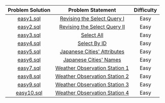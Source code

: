 |                           Problem Solution 	                               |                        Problem Statement                      |  Difficulty  |
|:--------------------------------------------------------------------------:|:-------------------------------------------------------------:|:----------:|
|[easy1.sql](https://github.com/abxhr/Coding-Problems/blob/main/HackerRank/SQL/easy1.sql)|[Revising the Select Query I](https://www.hackerrank.com/challenges/revising-the-select-query/problem)|Easy|
|[easy2.sql](https://github.com/abxhr/Coding-Problems/blob/main/HackerRank/SQL/easy2.sql)|[Revising the Select Query II](https://www.hackerrank.com/challenges/revising-the-select-query-2/problem)|Easy|
|[easy3.sql](https://github.com/abxhr/Coding-Problems/blob/main/HackerRank/SQL/easy3.sql)|[Select All](https://www.hackerrank.com/challenges/select-all-sql/problem)|Easy|
|[easy4.sql](https://github.com/abxhr/Coding-Problems/blob/main/HackerRank/SQL/easy4.sql)|[Select By ID](https://www.hackerrank.com/challenges/select-by-id/problem)|Easy|
|[easy5.sql](https://github.com/abxhr/Coding-Problems/blob/main/HackerRank/SQL/easy5.sql)|[Japanese Cities' Attributes](https://www.hackerrank.com/challenges/japanese-cities-attributes/problem)|Easy|
|[easy6.sql](https://github.com/abxhr/Coding-Problems/blob/main/HackerRank/SQL/easy6.sql)|[Japanese Cities' Names](https://www.hackerrank.com/challenges/japanese-cities-name/problem)|Easy|
|[easy7.sql](https://github.com/abxhr/Coding-Problems/blob/main/HackerRank/SQL/easy7.sql)|[Weather Observation Station 1](https://www.hackerrank.com/challenges/weather-observation-station-1/problem)|Easy|
|[easy8.sql](https://github.com/abxhr/Coding-Problems/blob/main/HackerRank/SQL/easy8.sql)|[Weather Observation Station 2](https://www.hackerrank.com/challenges/weather-observation-station-2/problem)|Easy|
|[easy9.sql](https://github.com/abxhr/Coding-Problems/blob/main/HackerRank/SQL/easy9.sql)|[Weather Observation Station 3](https://www.hackerrank.com/challenges/weather-observation-station-3/problem)|Easy|
|[easy10.sql](https://github.com/abxhr/Coding-Problems/blob/main/HackerRank/SQL/easy10.sql)|[Weather Observation Station 4](https://www.hackerrank.com/challenges/weather-observation-station-4/problem)|Easy|